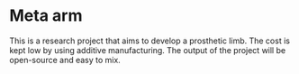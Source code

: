 # Meta arm
This is a research project that aims to develop a prosthetic limb. The cost is kept low by using additive manufacturing. The output of the project will be open-source and easy to mix.
